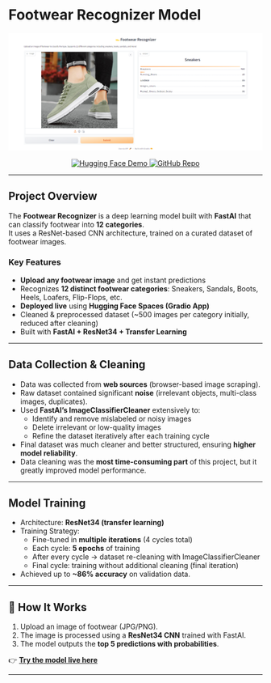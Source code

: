 # Footwear Recognizer Model

![Demo of Footwear Recognizer](Deployment/gradio_app.png)  

<p align="center">
  <a href="https://huggingface.co/spaces/Arefen017/Footwear-Recognizer-model" target="_blank">
    <img src="https://img.shields.io/badge/🤗-Try%20on%20HuggingFace-blue.svg?style=for-the-badge" alt="Hugging Face Demo" />
  </a>
  <a href="https://github.com/arefenislam2000-coder/Footwear-Recognizer-Model" target="_blank">
    <img src="https://img.shields.io/badge/GitHub-Repository-black.svg?style=for-the-badge&logo=github" alt="GitHub Repo" />
  </a>
</p>

---

## Project Overview
The **Footwear Recognizer** is a deep learning model built with **FastAI** that can classify footwear into **12 categories**.  
It uses a ResNet-based CNN architecture, trained on a curated dataset of footwear images.  

### Key Features
- **Upload any footwear image** and get instant predictions  
- Recognizes **12 distinct footwear categories**: Sneakers, Sandals, Boots, Heels, Loafers, Flip-Flops, etc.  
- **Deployed live** using **Hugging Face Spaces (Gradio App)**  
- Cleaned & preprocessed dataset (~500 images per category initially, reduced after cleaning)  
- Built with **FastAI + ResNet34 + Transfer Learning**  

---

## Data Collection & Cleaning
- Data was collected from **web sources** (browser-based image scraping).  
- Raw dataset contained significant **noise** (irrelevant objects, multi-class images, duplicates).  
- Used **FastAI’s ImageClassifierCleaner** extensively to:  
  - Identify and remove mislabeled or noisy images  
  - Delete irrelevant or low-quality images  
  - Refine the dataset iteratively after each training cycle  
- Final dataset was much cleaner and better structured, ensuring **higher model reliability**.  
- Data cleaning was the **most time-consuming part** of this project, but it greatly improved model performance.  

---

## Model Training
- Architecture: **ResNet34 (transfer learning)**  
- Training Strategy:  
  - Fine-tuned in **multiple iterations** (4 cycles total)  
  - Each cycle: **5 epochs** of training  
  - After every cycle → dataset re-cleaning with ImageClassifierCleaner  
  - Final cycle: training without additional cleaning (final iteration)  
- Achieved up to **~86% accuracy** on validation data.  

---

## 🧠 How It Works
1. Upload an image of footwear (JPG/PNG).  
2. The image is processed using a **ResNet34 CNN** trained with FastAI.  
3. The model outputs the **top 5 predictions with probabilities**.  

👉 **[Try the model live here](https://huggingface.co/spaces/Arefen017/Footwear-Recognizer-model)**  

---


